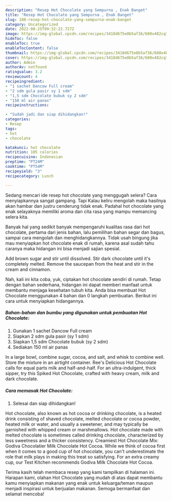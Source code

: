 ```yaml
---
description: "Resep Hot Chocolate yang Sempurna , Enak Banget"
title: "Resep Hot Chocolate yang Sempurna , Enak Banget"
slug: 180-resep-hot-chocolate-yang-sempurna-enak-banget
category: Uncategorized
date: 2022-08-25T09:32:22.727Z
image: https://img-global.cpcdn.com/recipes/3418d675e8b5af36/680x482cq70/hot-chocolate-foto-resep-utama.jpg
hideToc: false
enableToc: true
enableTocContent: false
thumbnail: https://img-global.cpcdn.com/recipes/3418d675e8b5af36/680x482cq70/hot-chocolate-foto-resep-utama.jpg
cover: https://img-global.cpcdn.com/recipes/3418d675e8b5af36/680x482cq70/hot-chocolate-foto-resep-utama.jpg
author: Admin
authorAv: notfound
ratingvalue: 3.2
reviewcount: 4
recipeingredient:
- "1 sachet Dancow Full cream"
- "2 sdm gula pasir sy 1 sdm"
- "1,5 sdm Chocolate bubuk sy 2 sdm"
- "150 ml air panas"
recipeinstructions:

- "Sudah jadi dan siap dihidangkan!"
categories:
- Resep
tags:
- hot
- chocolate

katakunci: hot chocolate 
nutrition: 105 calories
recipecuisine: Indonesian
preptime: "PT24M"
cooktime: "PT54M"
recipeyield: "3"
recipecategory: Lunch

---
```



Sedang mencari ide resep hot chocolate yang menggugah selera? Cara menyiapkannya sangat gampang. Tapi Kalau keliru mengolah maka hasilnya akan hambar dan justru cenderung tidak enak. Padahal hot chocolate yang enak selayaknya memiliki aroma dan cita rasa yang mampu memancing selera kita.


Banyak hal yang sedikit banyak mempengaruhi kualitas rasa dari hot chocolate, pertama dari jenis bahan, lalu pemilihan bahan segar dan bagus, sampai cara mengolah dan menghidangkannya. Tidak usah bingung jika mau menyiapkan hot chocolate enak di rumah, karena asal sudah tahu caranya maka hidangan ini bisa menjadi sajian spesial.

Add brown sugar and stir until dissolved. Stir dark chocolate until it&#39;s completely melted. Remove the saucepan from the heat and stir in the cream and cinnamon.


Nah, kali ini kita coba, yuk, ciptakan hot chocolate sendiri di rumah. Tetap dengan bahan sederhana, hidangan ini dapat memberi manfaat untuk membantu menjaga kesehatan tubuh kita. Anda bisa membuat Hot Chocolate menggunakan 4 bahan dan 0 langkah pembuatan. Berikut ini cara untuk menyiapkan hidangannya.

<!--inarticleads1-->

##### Bahan-bahan dan bumbu yang digunakan untuk pembuatan Hot Chocolate:

1. Gunakan 1 sachet Dancow Full cream
1. Siapkan 2 sdm gula pasir (sy 1 sdm)
1. Siapkan 1,5 sdm Chocolate bubuk (sy 2 sdm)
1. Sediakan 150 ml air panas


In a large bowl, combine sugar, cocoa, and salt, and whisk to combine well. Store the mixture in an airtight container. Ree&#39;s Delicious Hot Chocolate calls for equal parts milk and half-and-half. For an ultra-indulgent, thick sipper, try this Spiked Hot Chocolate, crafted with heavy cream, milk and dark chocolate. 

<!--inarticleads2-->

##### Cara memasak Hot Chocolate:


1. Selesai dan siap dihidangkan!

Hot chocolate, also known as hot cocoa or drinking chocolate, is a heated drink consisting of shaved chocolate, melted chocolate or cocoa powder, heated milk or water, and usually a sweetener, and may typically be garnished with whipped cream or marshmallows. Hot chocolate made with melted chocolate is sometimes called drinking chocolate, characterized by less sweetness and a thicker consistency. Creamiest Hot Chocolate Mix: Godiva Chocolatier Milk Chocolate Hot Cocoa. While we think of cocoa first when it comes to a good cup of hot chocolate, you can&#39;t underestimate the role that milk plays in making this treat so satisfying. For an extra creamy cup, our Test Kitchen recommends Godiva Milk Chocolate Hot Cocoa. 

Terima kasih telah membaca resep yang kami tampilkan di halaman ini. Harapan kami, olahan Hot Chocolate yang mudah di atas dapat membantu kamu menyiapkan makanan yang enak untuk keluarga/teman maupun menjadi inspirasi untuk berjualan makanan. Semoga bermanfaat dan selamat mencoba!
